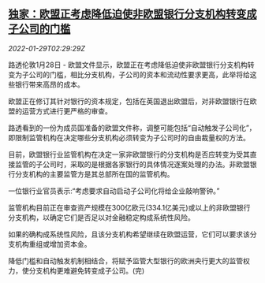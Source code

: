 <!--1643423463000-->
[独家：欧盟正考虑降低迫使非欧盟银行分支机构转变成子公司的门槛](https://cn.reuters.com/article/eu-bank-regs-0129-idCNKBS2K3026)
------

<div><i>2022-01-29T02:29:29Z</i></div><p>路透伦敦1月28日 - 欧盟文件显示，欧盟正在考虑降低迫使非欧盟银行分支机构转变为子公司的门槛，相比分支机构，子公司的资本和流动性要求更高，此举将给这些银行带来高昂的成本。</p><p>欧盟正在修订其针对银行的资本规定，包括在英国退出欧盟后，对非欧盟银行在欧盟的运营方式进行更严格的审查。</p><p>路透看到的一份为成员国准备的欧盟文件称，调整可能包括“自动触发子公司化”，即限制监管机构在决定哪些分支机构必须转变为子公司时的自由裁量权的方法。</p><p>目前，欧盟银行业监管机构在决定一家非欧盟银行的分支机构是否应转变为受其直接监管的子公司时，采取的是根据各家银行的具体情况逐案处理的办法。非欧盟银行分支机构的主要监管方是其总部所在国的监管机构。</p><p>一位银行业官员表示:“考虑要求自动启动子公司化将给企业敲响警钟。”</p><p>监管机构目前正在审查资产规模在300亿欧元(334.1亿美元)或以上的非欧盟银行分支机构，以确定它们是否足以对金融稳定构成系统性风险。</p><p>如果的确构成系统性风险，且该分支机构希望继续在欧盟运营，它们可以要求该分支机构重组或增加资本金。</p><p>降低门槛和自动触发机制相结合，将赋予监管大型银行的欧洲央行更大的监管权力，使分支机构更难避免转变成子公司。(完)</p>
